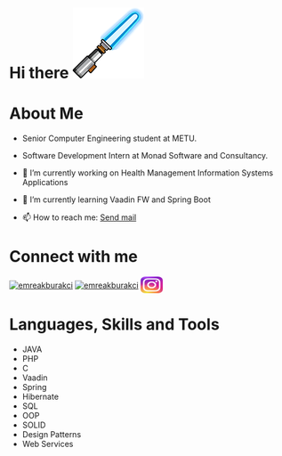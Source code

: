 # Hi there ![May the force be with you](https://github.com/emreakburakci/emreakburakci/blob/main/images/bluelightsaber.png)

# About Me
- Senior Computer Engineering student at METU. 
- Software Development Intern at Monad Software and Consultancy.


- 🔭 I’m currently working on Health Management Information Systems Applications
- 🌱 I’m currently learning Vaadin FW and Spring Boot
- 📫 How to reach me: [Send mail](emre.akburakci@metu.edu.tr)

# Connect with me

<p align="left">
<a href="https://www.linkedin.com/in/emreakburakci/" target="blank"><img align="center" src="https://raw.githubusercontent.com/rahuldkjain/github-profile-readme-generator/master/src/images/icons/Social/linked-in-alt.svg" alt="emreakburakci" height="30" width="40" /></a>
<a href="https://www.hackerrank.com/emreakburak94?hr_r=1" target="blank"><img align="center" src="https://raw.githubusercontent.com/rahuldkjain/github-profile-readme-generator/master/src/images/icons/Social/hackerrank.svg" alt="emreakburakci" height="30" width="40" /></a>
<a href="https://www.instagram.com/emreakburakci/" target="blank"><img align="center" src="https://github.com/wle8300/instagram-logo/blob/master/logo.svg" alt="emreakburakci" height="30" width="40" /></a>

</p>

# Languages, Skills and Tools

- JAVA
- PHP
- C
- Vaadin
- Spring
- Hibernate
- SQL
- OOP
- SOLID
- Design Patterns
- Web Services
